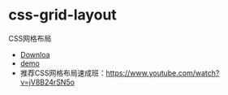 # css-grid-layout
CSS网格布局


* [Downloa](https://github.com/Slayer1986/css-grid-layout/archive/master.zip)<br />
* [demo](https://slayer1986.github.io/css-grid-layout/)<br />
* 推荐CSS网格布局速成班：https://www.youtube.com/watch?v=jV8B24rSN5o<br />
